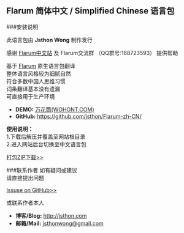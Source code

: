 ## Flarum 简体中文 / Simplified Chinese 语言包

###安装说明

此语言包由 **Jsthon Wong** 制作发行  

感谢 [Flarum中文站](http://flarum.org.cn) 及 Flarum交流群 （QQ群号:188723593） 提供帮助

  
基于 [Flarum](http://flarum.org) 原生语言包翻译  
整体语言风格较为细腻自然  
符合多数中国人思维习惯  
词条翻译基本没有遗漏  
可直接用于生产环境  
  
* **DEMO:** [万花筒(WOHONT.COM)](https://wohont.com/)
* **GitHub:** <https://github.com/jsthon/Flarum-zh-CN/>
  
**使用说明：**  
1.下载后解压并覆盖至网站根目录  
2.进入网站后台切换至中文语言包  
  
[打包ZIP下载>>](https://github.com/jsthon/Flarum-zh-CN/archive/master.zip)  
  
###联系作者
如有疑问或建议  
请直接提出问题  
  
[Issuse on GitHub>>](https://github.com/jsthon/Flarum-zh-CN/issues)  
  
或联系作者本人  
* **博客/Blog:** <http://jsthon.com>
* **邮箱/Mail:** jsthonwong@gmail.com  
